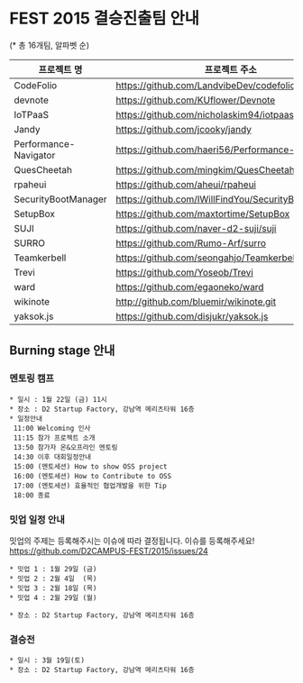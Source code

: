 # FEST 2015 결승진출팀 안내
(* 총 16개팀, 알파벳 순)

프로젝트 명 | 프로젝트 주소 
----|----
CodeFolio|https://github.com/LandvibeDev/codefolio
devnote|https://github.com/KUflower/Devnote
IoTPaaS|https://github.com/nicholaskim94/iotpaas
Jandy|https://github.com/jcooky/jandy
Performance-Navigator|https://github.com/haeri56/Performance-Navigator
QuesCheetah| https://github.com/mingkim/QuesCheetah
rpaheui|https://github.com/aheui/rpaheui
SecurityBootManager|https://github.com/IWillFindYou/SecurityBootManager
SetupBox|https://github.com/maxtortime/SetupBox
SUJI |https://github.com/naver-d2-suji/suji
SURRO|https://github.com/Rumo-Arf/surro
Teamkerbell|https://github.com/seongahjo/Teamkerbell
Trevi|https://github.com/Yoseob/Trevi
ward |https://github.com/egaoneko/ward
wikinote|http://github.com/bluemir/wikinote.git
yaksok.js|https://github.com/disjukr/yaksok.js


## Burning stage 안내

### 멘토링 캠프

```
* 일시 : 1월 22일 (금) 11시
* 장소 : D2 Startup Factory, 강남역 메리츠타워 16층
* 일정안내
 11:00 Welcoming 인사
 11:15 참가 프로젝트 소개
 13:50 참가자 온&오프라인 멘토링
 14:30 이후 대회일정안내
 15:00 (멘토세션) How to show OSS project
 16:00 (멘토세션) How to Contribute to OSS
 17:00 (멘토세션) 효율적인 협업개발을 위한 Tip
 18:00 종료
```

### 밋업 일정 안내<br/>
밋업의 주제는 등록해주시는 이슈에 따라 결정됩니다. 이슈를 등록해주세요! 
https://github.com/D2CAMPUS-FEST/2015/issues/24
```
* 밋업 1 : 1월 29일 (금)
* 밋업 2 : 2월 4일  (목)
* 밋업 3 : 2월 18일 (목)
* 밋업 4 : 2월 29일 (월)

* 장소 : D2 Startup Factory, 강남역 메리츠타워 16층
```

### 결승전
```
* 일시 : 3월 19일(토)
* 장소 : D2 Startup Factory, 강남역 메리츠타워 16층
```
